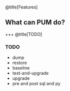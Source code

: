@title[Features]
## What can PUM do?

+++
@title[TODO]
### TODO 
- dump
- restore
- baseline
- test-and-upgrade
- upgrade
- pre and post sql and py
